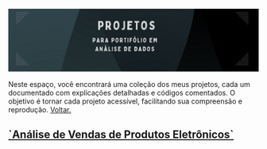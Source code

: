 ![](https://github.com/DuduTrindade/Portifolio/blob/main/Projetos/img/CAPA.png)

Neste espaço, você encontrará uma coleção dos meus projetos, cada um documentado com explicações detalhadas e códigos comentados. 
O objetivo é tornar cada projeto acessível, facilitando sua compreensão e reprodução. <a href="https://github.com/DuduTrindade/Portifolio?tab=readme-ov-file#-projetos">Voltar. </a>


<h2>
    <a href="https://github.com/DuduTrindade/Portifolio/tree/main/Projetos/Projeto%2001%20-%20An%C3%A1lise%20de%20Vendas">
       `Análise de Vendas de Produtos Eletrônicos`
    </a>


